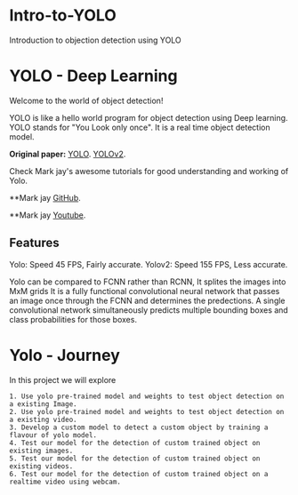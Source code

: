 # Intro-to-YOLO
Introduction to objection detection using YOLO

# YOLO - Deep Learning

Welcome to the world of object detection!

YOLO is like a hello world program for object detection using Deep learning.
YOLO stands for "You Look only once". It is a real time object detection model.

**Original paper:** [YOLO](https://arxiv.org/pdf/1506.02640v5.pdf).
                    [YOLOv2](https://arxiv.org/pdf/1612.08242v1.pdf).

Check Mark jay's awesome tutorials for good understanding and working of Yolo.

**Mark jay [GitHub](https://github.com/markjay4k/YOLO-series).

**Mark jay [Youtube](https://www.youtube.com/watch?v=PyjBd7IDYZs).

## Features         

Yolo:   Speed 45 FPS, Fairly accurate.
Yolov2: Speed 155 FPS, Less accurate.

Yolo can be compared to FCNN rather than RCNN, It splites the images into MxM grids
It is a fully functional convolutional neural network that passes an image once through the FCNN
and determines the predections.
A single convolutional network simultaneously predicts multiple bounding boxes and class probabilities for those boxes.

# Yolo - Journey

In this project we will explore 

```
1. Use yolo pre-trained model and weights to test object detection on a existing Image.
2. Use yolo pre-trained model and weights to test object detection on a existing video.
3. Develop a custom model to detect a custom object by training a flavour of yolo model.
4. Test our model for the detection of custom trained object on existing images.
5. Test our model for the detection of custom trained object on existing videos.
6. Test our model for the detection of custom trained object on a realtime video using webcam.
```





